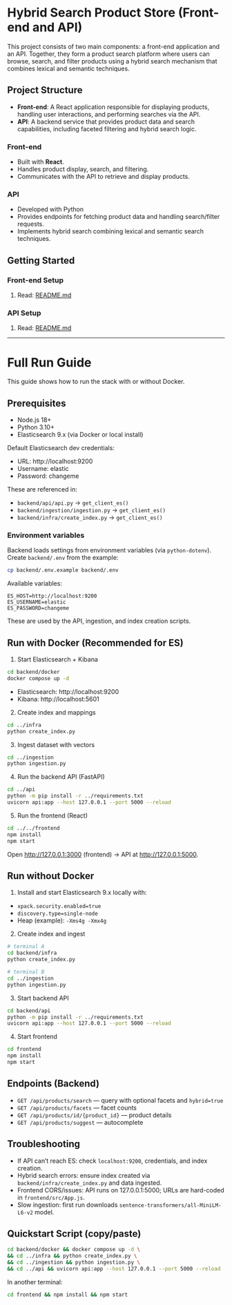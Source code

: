 # Hybrid Search Product Store (Front-end and API)

This project consists of two main components: a front-end application and an API. Together, they form a product search platform where users can browse, search, and filter products using a hybrid search mechanism that combines lexical and semantic techniques.

## Project Structure

- **Front-end**: A React application responsible for displaying products, handling user interactions, and performing searches via the API.
- **API**: A backend service that provides product data and search capabilities, including faceted filtering and hybrid search logic.

### Front-end

- Built with **React**.
- Handles product display, search, and filtering.
- Communicates with the API to retrieve and display products.
  
### API

- Developed with Python
- Provides endpoints for fetching product data and handling search/filter requests.
- Implements hybrid search combining lexical and semantic search techniques.

## Getting Started

### Front-end Setup

1. Read: [README.md](app-product-store%2FREADME.md)

### API Setup

1. Read: [README.md](product-store-search%2FREADME.md)

---

# Full Run Guide

This guide shows how to run the stack with or without Docker.

## Prerequisites

- Node.js 18+
- Python 3.10+
- Elasticsearch 9.x (via Docker or local install)

Default Elasticsearch dev credentials:
- URL: http://localhost:9200
- Username: elastic
- Password: changeme

These are referenced in:
- `backend/api/api.py` → `get_client_es()`
- `backend/ingestion/ingestion.py` → `get_client_es()`
- `backend/infra/create_index.py` → `get_client_es()`

### Environment variables

Backend loads settings from environment variables (via `python-dotenv`). Create `backend/.env` from the example:

```bash
cp backend/.env.example backend/.env
```

Available variables:

```env
ES_HOST=http://localhost:9200
ES_USERNAME=elastic
ES_PASSWORD=changeme
```

These are used by the API, ingestion, and index creation scripts.

## Run with Docker (Recommended for ES)

1) Start Elasticsearch + Kibana

```bash
cd backend/docker
docker compose up -d
```

- Elasticsearch: http://localhost:9200
- Kibana: http://localhost:5601

2) Create index and mappings

```bash
cd ../infra
python create_index.py
```

3) Ingest dataset with vectors

```bash
cd ../ingestion
python ingestion.py
```

4) Run the backend API (FastAPI)

```bash
cd ../api
python -m pip install -r ../requirements.txt
uvicorn api:app --host 127.0.0.1 --port 5000 --reload
```

5) Run the frontend (React)

```bash
cd ../../frontend
npm install
npm start
```

Open http://127.0.0.1:3000 (frontend) → API at http://127.0.0.1:5000.

## Run without Docker

1) Install and start Elasticsearch 9.x locally with:

- `xpack.security.enabled=true`
- `discovery.type=single-node`
- Heap (example): `-Xms4g -Xmx4g`

2) Create index and ingest

```bash
# terminal A
cd backend/infra
python create_index.py

# terminal B
cd ../ingestion
python ingestion.py
```

3) Start backend API

```bash
cd backend/api
python -m pip install -r ../requirements.txt
uvicorn api:app --host 127.0.0.1 --port 5000 --reload
```

4) Start frontend

```bash
cd frontend
npm install
npm start
```

## Endpoints (Backend)

- `GET /api/products/search` — query with optional facets and `hybrid=true`
- `GET /api/products/facets` — facet counts
- `GET /api/products/id/{product_id}` — product details
- `GET /api/products/suggest` — autocomplete

## Troubleshooting

- If API can’t reach ES: check `localhost:9200`, credentials, and index creation.
- Hybrid search errors: ensure index created via `backend/infra/create_index.py` and data ingested.
- Frontend CORS/issues: API runs on 127.0.0.1:5000; URLs are hard-coded in `frontend/src/App.js`.
- Slow ingestion: first run downloads `sentence-transformers/all-MiniLM-L6-v2` model.

## Quickstart Script (copy/paste)

```bash
cd backend/docker && docker compose up -d \
&& cd ../infra && python create_index.py \
&& cd ../ingestion && python ingestion.py \
&& cd ../api && uvicorn api:app --host 127.0.0.1 --port 5000 --reload
```

In another terminal:

```bash
cd frontend && npm install && npm start
```
